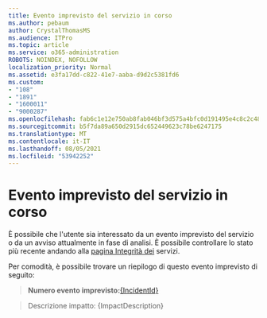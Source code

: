 ```yaml
---
title: Evento imprevisto del servizio in corso
ms.author: pebaum
author: CrystalThomasMS
ms.audience: ITPro
ms.topic: article
ms.service: o365-administration
ROBOTS: NOINDEX, NOFOLLOW
localization_priority: Normal
ms.assetid: e3fa17dd-c822-41e7-aaba-d9d2c5381fd6
ms.custom:
- "108"
- "1891"
- "1600011"
- "9000287"
ms.openlocfilehash: fab6c1e12e750ab8fab046bf3d575a4bfc0d191495e4c8c2c48698dd98106aa4
ms.sourcegitcommit: b5f7da89a650d2915dc652449623c78be6247175
ms.translationtype: MT
ms.contentlocale: it-IT
ms.lasthandoff: 08/05/2021
ms.locfileid: "53942252"
---
```

# <a name="service-incident-in-progress"></a>Evento imprevisto del servizio in corso

È possibile che l'utente sia interessato da un evento imprevisto del servizio o da un avviso attualmente in fase di analisi. È possibile controllare lo stato più recente andando alla [pagina Integrità dei](https://admin.microsoft.com/adminportal/home#/servicehealth) servizi.
  
Per comodità, è possibile trovare un riepilogo di questo evento imprevisto di seguito:
  
> **Numero evento imprevisto:**[{IncidentId}](https://admin.microsoft.com/adminportal/home#/servicehealth)
    
> Descrizione impatto: {ImpactDescription}
